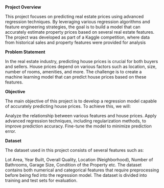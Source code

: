 **Project Overview**

This project focuses on predicting real estate prices using advanced regression techniques. By leveraging various regression algorithms and feature engineering strategies, the goal is to build a model that can accurately estimate property prices based on several real estate features.
The project was developed as part of a Kaggle competition, where data from historical sales and property features were provided for analysis

**Problem Statement**

In the real estate industry, predicting house prices is crucial for both buyers and sellers. House prices depend on various factors such as location, size, number of rooms, amenities, and more. The challenge is to create a machine learning model that can predict house prices based on these features.

**Objective**

The main objective of this project is to develop a regression model capable of accurately predicting house prices. To achieve this, we will:

Analyze the relationship between various features and house prices.
Apply advanced regression techniques, including regularization methods, to improve prediction accuracy.
Fine-tune the model to minimize prediction error.

**Dataset**

The dataset used in this project consists of several features such as:

Lot Area,
Year Built,
Overall Quality,
Location (Neighborhood),
Number of Bathrooms,
Garage Size,
Condition of the Property etc.
The dataset contains both numerical and categorical features that require preprocessing before being fed into the regression model. The dataset is divided into training and test sets for evaluation.

